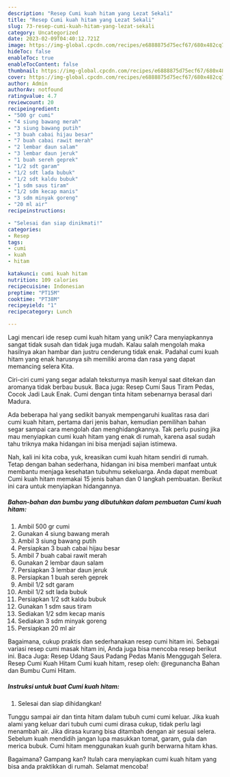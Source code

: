 ```yaml
---
description: "Resep Cumi kuah hitam yang Lezat Sekali"
title: "Resep Cumi kuah hitam yang Lezat Sekali"
slug: 73-resep-cumi-kuah-hitam-yang-lezat-sekali
category: Uncategorized
date: 2023-02-09T04:40:12.721Z
image: https://img-global.cpcdn.com/recipes/e6888875d75ecf67/680x482cq70/cumi-kuah-hitam-foto-resep-utama.jpg
hideToc: false
enableToc: true
enableTocContent: false
thumbnail: https://img-global.cpcdn.com/recipes/e6888875d75ecf67/680x482cq70/cumi-kuah-hitam-foto-resep-utama.jpg
cover: https://img-global.cpcdn.com/recipes/e6888875d75ecf67/680x482cq70/cumi-kuah-hitam-foto-resep-utama.jpg
author: Admin
authorAv: notfound
ratingvalue: 4.7
reviewcount: 20
recipeingredient:
- "500 gr cumi"
- "4 siung bawang merah"
- "3 siung bawang putih"
- "3 buah cabai hijau besar"
- "7 buah cabai rawit merah"
- "2 lembar daun salam"
- "3 lembar daun jeruk"
- "1 buah sereh geprek"
- "1/2 sdt garam"
- "1/2 sdt lada bubuk"
- "1/2 sdt kaldu bubuk"
- "1 sdm saus tiram"
- "1/2 sdm kecap manis"
- "3 sdm minyak goreng"
- "20 ml air"
recipeinstructions:

- "Selesai dan siap dinikmati!"
categories:
- Resep
tags:
- cumi
- kuah
- hitam

katakunci: cumi kuah hitam 
nutrition: 109 calories
recipecuisine: Indonesian
preptime: "PT15M"
cooktime: "PT38M"
recipeyield: "1"
recipecategory: Lunch

---
```





Lagi mencari ide resep cumi kuah hitam yang unik? Cara menyiapkannya sangat tidak susah dan tidak juga mudah. Kalau salah mengolah maka hasilnya akan hambar dan justru cenderung tidak enak. Padahal cumi kuah hitam yang enak harusnya sih memiliki aroma dan rasa yang dapat memancing selera Kita.





Ciri-ciri cumi yang segar adalah teksturnya masih kenyal saat ditekan dan aromanya tidak berbau busuk. Baca juga: Resep Cumi Saus Tiram Pedas, Cocok Jadi Lauk Enak. Cumi dengan tinta hitam sebenarnya berasal dari Madura.

Ada beberapa hal yang sedikit banyak mempengaruhi kualitas rasa dari cumi kuah hitam, pertama dari jenis bahan, kemudian pemilihan bahan segar sampai cara mengolah dan menghidangkannya. Tak perlu pusing jika mau menyiapkan cumi kuah hitam yang enak di rumah, karena asal sudah tahu triknya maka hidangan ini bisa menjadi sajian istimewa.






Nah, kali ini kita coba, yuk, kreasikan cumi kuah hitam sendiri di rumah. Tetap dengan bahan sederhana, hidangan ini bisa memberi manfaat untuk membantu menjaga kesehatan tubuhmu sekeluarga. Anda dapat membuat Cumi kuah hitam memakai 15 jenis bahan dan 0 langkah pembuatan. Berikut ini cara untuk menyiapkan hidangannya.

<!--inarticleads1-->

##### Bahan-bahan dan bumbu yang dibutuhkan dalam pembuatan Cumi kuah hitam:

1. Ambil 500 gr cumi
1. Gunakan 4 siung bawang merah
1. Ambil 3 siung bawang putih
1. Persiapkan 3 buah cabai hijau besar
1. Ambil 7 buah cabai rawit merah
1. Gunakan 2 lembar daun salam
1. Persiapkan 3 lembar daun jeruk
1. Persiapkan 1 buah sereh geprek
1. Ambil 1/2 sdt garam
1. Ambil 1/2 sdt lada bubuk
1. Persiapkan 1/2 sdt kaldu bubuk
1. Gunakan 1 sdm saus tiram
1. Sediakan 1/2 sdm kecap manis
1. Sediakan 3 sdm minyak goreng
1. Persiapkan 20 ml air


Bagaimana, cukup praktis dan sederhanakan resep cumi hitam ini. Sebagai variasi resep cumi masak hitam ini, Anda juga bisa mencoba resep berikut ini. Baca Juga: Resep Udang Saus Padang Pedas Manis Menggugah Selera. Resep Cumi Kuah Hitam Cumi kuah hitam, resep oleh: @regunancha Bahan dan Bumbu Cumi Hitam. 

<!--inarticleads2-->

##### Instruksi untuk buat Cumi kuah hitam:


1. Selesai dan siap dihidangkan!

Tunggu sampai air dan tinta hitam dalam tubuh cumi cumi keluar. Jika kuah alami yang keluar dari tubuh cumi cumi dirasa cukup, tidak perlu lagi menambah air. Jika dirasa kurang bisa ditambah dengan air sesuai selera. Sebelum kuah mendidih jangan lupa masukkan tomat, garam, gula dan merica bubuk. Cumi hitam menggunakan kuah gurih berwarna hitam khas. 

Bagaimana? Gampang kan? Itulah cara menyiapkan cumi kuah hitam yang bisa anda praktikkan di rumah. Selamat mencoba!
